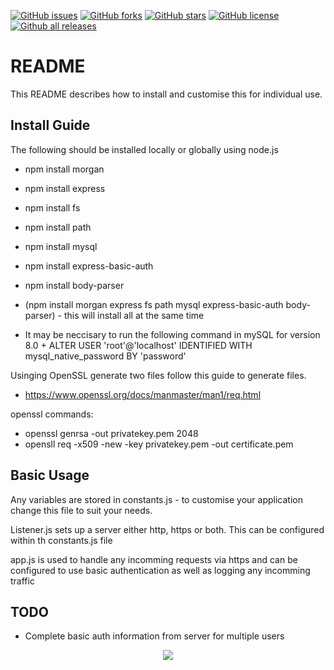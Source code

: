 [![GitHub issues](https://img.shields.io/github/issues/Gigaclank/Node-Server.svg?style=popout)](https://github.com/Gigaclank/Node-Server/issues)
[![GitHub forks](https://img.shields.io/github/forks/Gigaclank/Node-Server.svg?style=popout)](https://github.com/Gigaclank/Node-Server/network)
[![GitHub stars](https://img.shields.io/github/stars/Gigaclank/Node-Server.svg?style=popout)](https://github.com/Gigaclank/Node-Server/stargazers)
[![GitHub license](https://img.shields.io/github/license/Gigaclank/Node-Server.svg?style=popout)](https://github.com/Gigaclank/Node-Server/blob/master/LICENSE.txt)
[![Github all releases](https://img.shields.io/github/downloads/Gigaclank/Node-Server/total.svg)](https://github.com/Gigaclank/Node-Server)

# README #

This README describes how to install and customise this for individual use.

## Install Guide ##
The following should be installed locally or globally using node.js
* npm install morgan
* npm install express
* npm install fs
* npm install path
* npm install mysql
* npm install express-basic-auth
* npm install body-parser
* (npm install morgan express fs path mysql express-basic-auth body-parser) - this will install all at the same time

* It may be neccisary to run the following command in mySQL for version 8.0 + 
ALTER USER 'root'@'localhost' IDENTIFIED WITH mysql_native_password BY 'password'


Usinging OpenSSL generate two files follow this guide to generate files. 
 - https://www.openssl.org/docs/manmaster/man1/req.html

openssl commands:
* openssl genrsa -out privatekey.pem 2048
* opensll req -x509 -new -key privatekey.pem -out certificate.pem

## Basic Usage ##
Any variables are stored in constants.js - to customise your application change this file to suit your needs.

Listener.js sets up a server either http, https or both. This can be configured within th constants.js file

app.js is used to handle any incomming requests via https and can be configured to use basic authentication as well as logging any incomming traffic

## TODO ##
* Complete basic auth information from server for multiple users

<p align="center" z-index = "-1">
  <img src="https://avatars2.githubusercontent.com/u/12459794?s=200&v=4"/>
</p>
